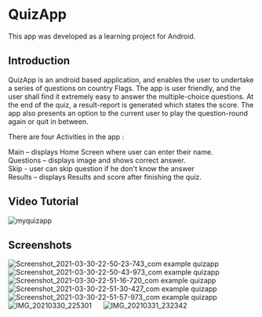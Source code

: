 # QuizApp
This app was developed as a learning project for Android. 

## Introduction
QuizApp is an android based application, and enables the user to undertake a series of questions on country Flags. The app is user friendly, and the user shall find it extremely easy to answer the multiple-choice questions. At the end of the quiz, a result-report is generated which states the score. The app also presents an option to the current user to play the question-round again or quit in between.

There are four Activities in the app :

Main      – displays Home Screen where user can enter their name.\
Questions – displays image and shows correct answer.\
Skip      - user can skip question if he don't know the answer\
Results   – displays Results and score after finishing the quiz.
## Video Tutorial
![myquizapp](https://user-images.githubusercontent.com/81551733/113189514-e58ebd80-9278-11eb-9ef7-cce7fa5855f1.gif)
## Screenshots
![Screenshot_2021-03-30-22-50-23-743_com example quizapp](https://user-images.githubusercontent.com/81551733/113189536-ec1d3500-9278-11eb-98e8-a96b7edc3271.jpg)&nbsp; &nbsp; &nbsp; 
![Screenshot_2021-03-30-22-50-43-973_com example quizapp](https://user-images.githubusercontent.com/81551733/113189541-ede6f880-9278-11eb-9333-eb4640efacc4.jpg)&nbsp; &nbsp; &nbsp; 
![Screenshot_2021-03-30-22-51-16-720_com example quizapp](https://user-images.githubusercontent.com/81551733/113189553-f0495280-9278-11eb-93ad-7f09d4c10014.jpg)&nbsp; &nbsp; &nbsp; 
![Screenshot_2021-03-30-22-51-30-427_com example quizapp](https://user-images.githubusercontent.com/81551733/113189561-f2abac80-9278-11eb-9001-3ba1f2014b69.jpg)&nbsp; &nbsp; &nbsp; 
![Screenshot_2021-03-30-22-51-57-973_com example quizapp](https://user-images.githubusercontent.com/81551733/113189566-f50e0680-9278-11eb-8b7e-3043831823a7.jpg)&nbsp; &nbsp; &nbsp; 
![IMG_20210330_225301](https://user-images.githubusercontent.com/81551733/113190117-96955800-9279-11eb-92b4-78028d9936ff.jpg)&nbsp; &nbsp; &nbsp; 
![IMG_20210331_232342](https://user-images.githubusercontent.com/81551733/113190130-98f7b200-9279-11eb-8b9a-d12f86c94c48.jpg)

